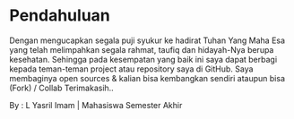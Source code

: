 # Pendahuluan

Dengan mengucapkan segala puji syukur ke hadirat Tuhan Yang Maha Esa yang telah melimpahkan segala rahmat, taufiq dan hidayah-Nya berupa kesehatan. Sehingga pada kesempatan yang baik ini saya dapat berbagi kepada teman-teman project atau repository saya di GitHub. Saya membaginya open sources & kalian bisa kembangkan sendiri ataupun bisa (Fork) / Collab 
Terimakasih..

By : L Yasril Imam | Mahasiswa Semester Akhir

